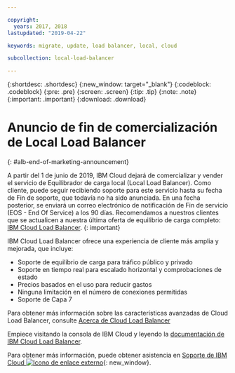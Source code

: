 ```yaml
---

copyright:
  years: 2017, 2018
lastupdated: "2019-04-22"

keywords: migrate, update, load balancer, local, cloud

subcollection: local-load-balancer

---
```


{:shortdesc: .shortdesc}
{:new_window: target="_blank"}
{:codeblock: .codeblock}
{:pre: .pre}
{:screen: .screen}
{:tip: .tip}
{:note: .note}
{:important: .important}
{:download: .download}

# Anuncio de fin de comercialización de Local Load Balancer
{: #alb-end-of-marketing-announcement}

A partir del 1 de junio de 2019, IBM Cloud dejará de comercializar y vender el servicio de Equilibrador de carga local (Local Load Balancer). Como cliente, puede seguir recibiendo soporte para este servicio hasta su fecha de Fin de soporte, que todavía no ha sido anunciada. En una fecha posterior, se enviará un correo electrónico de notificación de Fin de servicio (EOS - End Of Service) a los 90 días. Recomendamos a nuestros clientes que se actualicen a nuestra última oferta de equilibrio de carga completo: [IBM Cloud Load Balancer](/docs/infrastructure/loadbalancer-service?topic=loadbalancer-service-getting-started).
{: important}

IBM Cloud Load Balancer ofrece una experiencia de cliente más amplia y mejorada, que incluye:

* Soporte de equilibrio de carga para tráfico público y privado
* Soporte en tiempo real para escalado horizontal y comprobaciones de estado
* Precios basados en el uso para reducir gastos
* Ninguna limitación en el número de conexiones permitidas
* Soporte de Capa 7

Para obtener más información sobre las características avanzadas de Cloud Load Balancer, consulte [Acerca de Cloud Load Balancer](/docs/infrastructure/loadbalancer-service?topic=loadbalancer-service-about-ibm-cloud-load-balancer)

Empiece visitando la consola de IBM Cloud y leyendo la [documentación de IBM Cloud Load Balancer](/docs/infrastructure/loadbalancer-service?topic=loadbalancer-service-getting-started).

Para obtener más información, puede obtener asistencia en [Soporte de IBM Cloud ![Icono de enlace externo](../../icons/launch-glyph.svg "Icono de enlace externo")](https://www.ibm.com/cloud/support){: new_window}.
